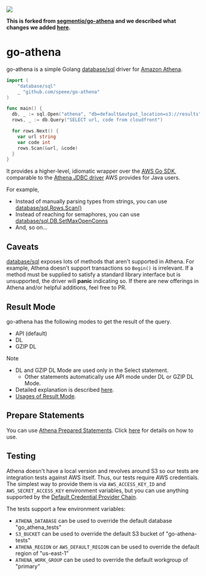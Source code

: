[![](https://godoc.org/github.com/speee/go-athena?status.svg)](https://godoc.org/github.com/speee/go-athena)

**This is forked from [segmentio/go-athena](https://github.com/segmentio/go-athena) and we described what changes we added [here](./doc/introduction.md).**

# go-athena

go-athena is a simple Golang [database/sql] driver for [Amazon Athena](https://aws.amazon.com/athena/).

```go
import (
    "database/sql"
    _ "github.com/speee/go-athena"
)

func main() {
  db, _ := sql.Open("athena", "db=default&output_location=s3://results")
  rows, _ := db.Query("SELECT url, code from cloudfront")

  for rows.Next() {
    var url string
    var code int
    rows.Scan(&url, &code)
  }
}

```

It provides a higher-level, idiomatic wrapper over the
[AWS Go SDK](https://docs.aws.amazon.com/sdk-for-go/api/service/athena/),
comparable to the [Athena JDBC driver](http://docs.aws.amazon.com/athena/latest/ug/athena-jdbc-driver.html)
AWS provides for Java users.

For example,

- Instead of manually parsing types from strings, you can use [database/sql.Rows.Scan()](https://golang.org/pkg/database/sql/#Rows.Scan)
- Instead of reaching for semaphores, you can use [database/sql.DB.SetMaxOpenConns](https://golang.org/pkg/database/sql/#DB.SetMaxOpenConns)
- And, so on...


## Caveats

[database/sql] exposes lots of methods that aren't supported in Athena.
For example, Athena doesn't support transactions so `Begin()` is irrelevant.
If a method must be supplied to satisfy a standard library interface but is unsupported,
the driver will **panic** indicating so. If there are new offerings in Athena and/or
helpful additions, feel free to PR.

## Result Mode

go-athena has the following modes to get the result of the query.

- API (default)
- DL
- GZIP DL

Note

- DL and GZIP DL Mode are used only in the Select statement.
  - Other statements automatically use API mode under DL or GZIP DL Mode.
- Detailed explanation is described [here](doc/result_mode.md).
- [Usages of Result Mode](doc/result_mode.md#usages).

## Prepare Statements

You can use [Athena Prepared Statements](https://docs.aws.amazon.com/athena/latest/ug/querying-with-prepared-statements.html).
Click [here](doc/prepare.md) for details on how to use.

## Testing

Athena doesn't have a local version and revolves around S3 so our tests are
integration tests against AWS itself. Thus, our tests require AWS credentials.
The simplest way to provide them is via `AWS_ACCESS_KEY_ID` and `AWS_SECRET_ACCESS_KEY`
environment variables, but you can use anything supported by the
[Default Credential Provider Chain].

The tests support a few environment variables:
- `ATHENA_DATABASE` can be used to override the default database "go_athena_tests"
- `S3_BUCKET` can be used to override the default S3 bucket of "go-athena-tests"
- `ATHENA_REGION` or `AWS_DEFAULT_REGION` can be used to override the default region of "us-east-1"
- `ATHENA_WORK_GROUP` can be used to override the default workgroup of "primary"


[database/sql]: https://golang.org/pkg/database/sql/
[Default Credential Provider Chain]: http://docs.aws.amazon.com/sdk-for-java/v1/developer-guide/credentials.html#credentials-default
